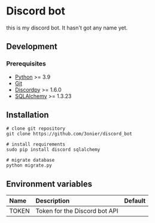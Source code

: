 # Discord bot

this is my discord bot. It hasn't got any name yet.

## Development

### Prerequisites

- [Python](https://www.python.org/) >= 3.9
- [Git](https://git-scm.com/)
- [Discordpy](https://discordpy.readthedocs.io) >= 1.6.0
- [SQLAlchemy](https://www.sqlalchemy.org/) >= 1.3.23

## Installation 

```
# clone git repository
git clone https://github.com/3onier/discord_bot

# install requirements
sudo pip install discord sqlalchemy

# migrate database
python migrate.py

```

## Environment variables

| Name      | Description | Default |
|:----------|:------------|:--------|
|TOKEN      |Token for the Discord bot API|     |